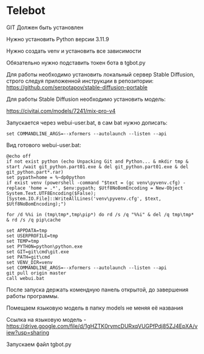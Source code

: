 # Telebot
GIT Должен быть установлен

Нужно установить Python версии 3.11.9

Нужно создать venv и установить все зависимости

Обязательно нужно подставить токен бота в tgbot.py 

Для работы необходимо установить локальный сервер Stable Diffusion, строго следуя приложенной инструкции в репозитории:
https://github.com/serpotapov/stable-diffusion-portable

Для работы Stable Diffusion необходимо установить модель:

https://civitai.com/models/7241/mix-pro-v4

Запускается через webui-user.bat, в сам bat нужно дописать:
```
set COMMANDLINE_ARGS=--xformers --autolaunch --listen --api
```
Вид готового webui-user.bat:
```
@echo off
if not exist python (echo Unpacking Git and Python... & mkdir tmp & start /wait git_python.part01.exe & del git_python.part01.exe & del git_python.part*.rar)
set pypath=home = %~dp0python
if exist venv (powershell -command "$text = (gc venv\pyvenv.cfg) -replace 'home = .*', $env:pypath; $Utf8NoBomEncoding = New-Object System.Text.UTF8Encoding($False);[System.IO.File]::WriteAllLines('venv\pyvenv.cfg', $text, $Utf8NoBomEncoding);")

for /d %%i in (tmp\tmp*,tmp\pip*) do rd /s /q "%%i" & del /q tmp\tmp* & rd /s /q pip\cache

set APPDATA=tmp
set USERPROFILE=tmp
set TEMP=tmp
set PYTHON=python\python.exe
set GIT=git\cmd\git.exe
set PATH=git\cmd
set VENV_DIR=venv
set COMMANDLINE_ARGS=--xformers --autolaunch --listen --api
git pull origin master
call webui.bat
```
После запуска держать комендную панель открытой, до завершения работы программы.

Помещаем языковую модель в папку models не меняя её названия 

Ссылка на языковую модель - https://drive.google.com/file/d/1gHZTK0rvmcDURxqVUGPfPdj85ZJ4EpXA/view?usp=sharing

Запускаем файл tgbot.py 


